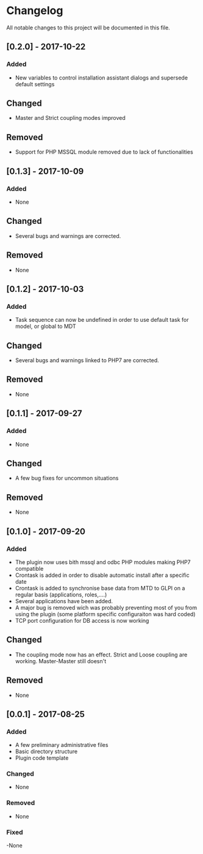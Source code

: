 # Changelog
All notable changes to this project will be documented in this file.

## [0.2.0] - 2017-10-22
### Added
 - New variables to control installation assistant dialogs and supersede default settings

## Changed
 - Master and Strict coupling modes improved

## Removed
 - Support for PHP MSSQL module removed due to lack of functionalities


## [0.1.3] - 2017-10-09
### Added
 - None

## Changed
 - Several bugs and warnings are corrected.

## Removed
 - None


## [0.1.2] - 2017-10-03
### Added
 - Task sequence can now be undefined in order to use default task for model, or global to MDT

## Changed
 - Several bugs and warnings linked to PHP7 are corrected.

## Removed
 - None


## [0.1.1] - 2017-09-27
### Added
 - None

## Changed
 - A few bug fixes for uncommon situations

## Removed
 - None


## [0.1.0] - 2017-09-20
### Added
 - The plugin now uses bith mssql and odbc PHP modules making PHP7 compatible 
 - Crontask is added in order to disable automatic install after a specific date
 - Crontask is added to synchronise base data from MTD to GLPI on a regular basis (applications, roles,....)
 - Several applications have been added.
 - A major bug is removed wich was probably preventing most of you from using the plugin (some platform specific configuraiton was hard coded)
 - TCP port configuration for DB access is now working

## Changed
 - The coupling mode now has an effect. Strict and Loose coupling are working. Master-Master still doesn't

## Removed
 - None


## [0.0.1] - 2017-08-25
### Added
 - A few preliminary administrative files
 - Basic directory structure
 - Plugin code template

### Changed
 - None

### Removed
 - None
### Fixed
 -None

